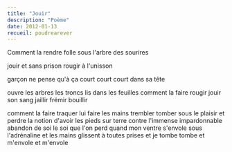 ```yaml
---
title: "Jouir"
description: "Poème"
date: 2012-01-13
recueil: poudrearever
---
```


Comment la rendre folle
sous l'arbre des sourires

jouir et sans prison
rougir à l'unisson

garçon ne pense qu'à ça
court court court dans sa tête

ouvre les arbres les troncs lis dans les feuilles
comment la faire rougir
jouir son sang jaillir
frémir bouillir

comment la faire traquer
lui faire les mains trembler
tomber sous le plaisir
et perdre la notion d'avoir les pieds sur terre
contre l'immense impardonnable abandon de soi
le soi que l'on perd quand mon ventre s'envole sous l'adrénaline
et les mains glissent à toutes prises
et je tombe tombe
et m'envole
et m'envole
